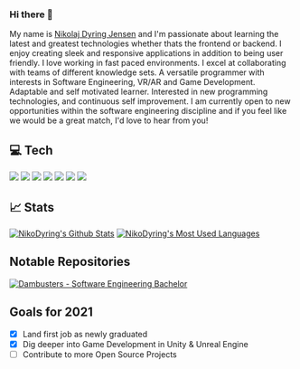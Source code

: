 ### Hi there 👋
My name is [Nikolaj Dyring Jensen](https://www.linkedin.com/in/nikolaj-dyring-jensen/) and I'm passionate about learning the latest and greatest technologies whether thats the frontend or backend. I enjoy creating sleek and responsive applications in addition to being user friendly. I love working in fast paced environments. I excel at collaborating with teams of different knowledge sets. A versatile programmer with interests in Software Engineering, VR/AR and Game Development. Adaptable and self motivated learner. Interested in new programming technologies, and continuous self improvement. I am currently open to new opportunities within the software engineering discipline and if you feel like we would be a great match, I'd love to hear from you! 

## 💻 Tech
[![](https://img.shields.io/badge/Code-TypeScript-informational?style=flat&logo=typescript&logoColor=orange&color=221a2e&labelColor=3f3a4a)](https://github.com/NikoDyring)
[![](https://img.shields.io/badge/Code-Python-informational?style=flat&logo=python&logoColor=orange&color=221a2e&labelColor=3f3a4a)](https://github.com/NikoDyring)
[![](https://img.shields.io/badge/Code-CSharp-informational?style=flat&logo=c-sharp&logoColor=orange&color=221a2e&labelColor=3f3a4a)](https://github.com/NikoDyring)
[![](https://img.shields.io/badge/Code-.Net-informational?style=flat&logo=.Net&logoColor=orange&color=221a2e&labelColor=3f3a4a)](https://github.com/NikoDyring)
[![](https://img.shields.io/badge/Code-Vue-informational?style=flat&logo=vue.js&logoColor=orange&color=221a2e&labelColor=3f3a4a)](https://github.com/NikoDyring)
[![](https://img.shields.io/badge/Code-Vuetify-informational?style=flat&logo=vuetify&logoColor=orange&color=221a2e&labelColor=3f3a4a)](https://github.com/NikoDyring)
[![](https://img.shields.io/badge/Editor-VS_Code-informational?style=flat&logo=visual-studio-code&logoColor=orange&color=221a2e&labelColor=3f3a4a)](https://github.com/NikoDyring)

## 📈 Stats
[![NikoDyring's Github Stats](https://github-readme-stats.vercel.app/api?username=NikoDyring&show_icons=true&line_height=27&count_private=true&theme=synthwave)](https://github.com/NikoDyring)
[![NikoDyring's Most Used Languages](https://github-readme-stats.vercel.app/api/top-langs/?username=NikoDyring&langs_count=3&theme=synthwave)](https://github.com/NikoDyring)
## Notable Repositories
[![Dambusters - Software Engineering Bachelor](https://github-readme-stats.vercel.app/api/pin/?username=NikoDyring&repo=dambusters&theme=synthwave)](https://github.com/NikoDyring/dambusters)

## Goals for 2021
- [X] Land first job as newly graduated
- [X] Dig deeper into Game Development in Unity & Unreal Engine
- [ ] Contribute to more Open Source Projects
